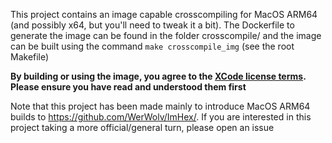 This project contains an image capable crosscompiling for MacOS ARM64 (and possibly x64, but you'll need to tweak it a bit). The Dockerfile to generate the image can be found in the folder crosscompile/ and the image can be built using the command `make crosscompile_img` (see the root Makefile)

**By building or using the image, you agree to the [XCode license terms](https://www.apple.com/legal/sla/docs/xcode.pdf). Please ensure you have read and understood them first**

Note that this project has been made mainly to introduce MacOS ARM64 builds to https://github.com/WerWolv/ImHex/.
If you are interested in this project taking a more official/general turn, please open an issue
